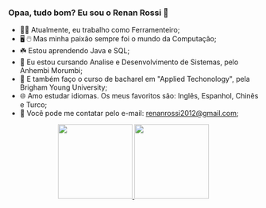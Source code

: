 ### Opaa, tudo bom? Eu sou o Renan Rossi 👋

- 🧑‍🔧 Atualmente, eu trabalho como Ferramenteiro;
- 🖥️ 🖱️ Mas minha paixão sempre foi o mundo da Computação;
- ☘️ Estou aprendendo Java e SQL;
- 📓 Eu estou cursando Analise e Desenvolvimento de Sistemas, pelo Anhembi Morumbi;
- 📔 E também faço o curso de bacharel em "Applied Techonology", pela Brigham Young University;
- 🌐 Amo estudar idiomas. Os meus favoritos são: Inglês, Espanhol, Chinês e Turco;
- 📧 Você pode me contatar pelo e-mail: renanrossi2012@gmail.com;

<div align="center">
  <a href="https://github.com/martinsRossi">
  <img height="150em" src="https://github-readme-stats.vercel.app/api?username=martinsRossi&show_icons=true&theme=highcontrast&include_all_commits=true&count_private=true"/>
  <img height="150em" src="https://github-readme-stats.vercel.app/api/top-langs/?username=martinsRossi&layout=compact&langs_count=7&theme=highcontrast"/>
</div>

